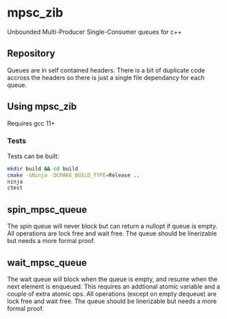 # mpsc_zib

Unbounded Multi-Producer Single-Consumer queues for c++

## Repository 

Queues are in self contained headers. There is a bit of duplicate code accross the headers so there is just a single file dependancy for each queue. 

## Using mpsc_zib

Requires gcc 11+

### Tests

Tests can be built:
```bash
mkdir build && cd build
cmake -GNinja -DCMAKE_BUILD_TYPE=Release ..
ninja
ctest
```

## spin_mpsc_queue

The spin queue will never block but can return a nullopt if queue is empty. All operations are lock free and wait free. The queue should be linerizable but needs a more formal proof. 


## wait_mpsc_queue

The wait queue will block when the queue is empty, and resume when the next element is enqueued. This requires an addtional atomic variable and a couple of extra atomic ops. All operations (except on empty dequeue) are lock free and wait free. The queue should be linerizable but needs a more formal proof. 




